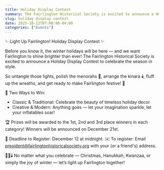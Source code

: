 ```yaml
---
title: Holiday Display Contest
summary: The Fairlington Historical Society is excited to announce a Holiday Display Contest to celebrate the holiday season in style.
slug: holiday display contest
date: 2025-10-22T07:00:00-04:00
categories: ["Events"]
---
```


✨ Light Up Fairlington! Holiday Display Contest ✨

Before you know it, the winter holidays will be here — and we want Fairlington to shine brighter than ever! The Fairlington Historical Society is excited to announce a Holiday Display Contest to celebrate the season in style.

So untangle those lights, polish the menorahs 🕎, arrange the kinara 🕯️, fluff up the wreaths, and get ready to make Fairlington festive! 🌟

🏡 Two Ways to Win:

- Classic & Traditional: Celebrate the beauty of timeless holiday decor
- Creative & Modern: Anything goes — let your imagination sparkle, let your inflatables soar! 

🏆 Prizes will be awarded to the 1st, 2nd and 3rd place winners in each category!  Winners will be announced on December 21st.  

📅 Deadline to Register: December 12 at midnight.
✉️ To register: Email president@fairlingtonhistoricalsociety.org with your (or a friend's) address.

🎄🕎🕯️ No matter what you celebrate — Christmas, Hanukkah, Kwanzaa, or simply the joy of winter — let’s light up Fairlington together!
